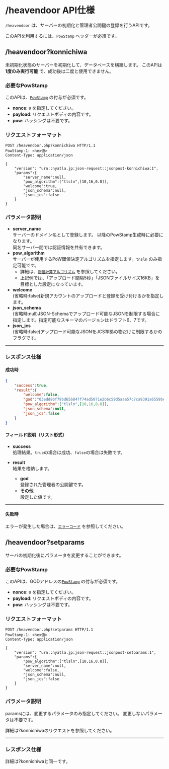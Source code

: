 # /heavendoor API仕様

`/heavendoor` は、サーバーの初期化と管理者公開鍵の登録を行うAPIです。

このAPIを利用するには、`PowStamp` ヘッダーが必須です。

## /heavendoor?konnichiwa

未初期化状態のサーバーを初期化して、データベースを構築します。
このAPIは **1度のみ実行可能** で、成功後は二度と使用できません。


### 必要なPowStamp
このAPIは、[`PowStamp`](../../powstamp.md) の付与が必須です。

- **nonce**: `0` を指定してください。
- **payload**: リクエストボディの内容です。
- **pow**: ハッシングは不要です。

### リクエストフォーマット

```http
POST /heavendoor.php?konnichiwa HTTP/1.1
PowStamp-1: <hex値>
Content-Type: application/json

{
    "version": "urn::nyatla.jp:json-request::jsonpost-konnichiwa:1",
    "params":{
        "server_name":null,
        "pow_algorithm":["tlsln",[10,16,0.8]],
        "welcome":true,
        "json_schema":null,
        "json_jcs":false        
    }
}
```

### パラメータ説明

- **server_name**  
    サーバーのドメイン名として登録します。  以降のPowStamp生成時に必要になります。  
    同名サーバー間では認証情報を共有できます。
- **pow_algorithm**  
    サーバーが使用するPoW閾値決定アルゴリズムを指定します。`tnsln` のみ指定可能です。  
    - 詳細は、[`閾値計算アルゴリズム`](../../powstamp.md#閾値計算アルゴリズム) を参照してください。  
    - 上記例では、「アップロード間隔5秒」「JSONファイルサイズ16KB」を目標とした設定になっています。
- **welcome**  
    (省略時:false)新規アカウントのアップロードと登録を受け付けるかを指定します。
- **json_schema**  
    (省略時:null)JSON-Schemaでアップロード可能なJSONを制限する場合に指定します。指定可能なスキーマのバージョンはドラフト6、7です。
- **json_jcs**  
    (省略時:false)アップロード可能なJSONをJCS準拠の物だけに制限するかのフラグです。


---

### レスポンス仕様

#### 成功時

```json
{
    "success":true,
    "result":{
        "welcome":false,
        "god":"03edd86f79bd656847f74ad5071e2b6c59d5aaa57c7ca9391a6559bee2a97a04df","server_name":null,
        "pow_algorithm":["tlsln",[10,16,0.8]],
        "json_schema":null,
        "json_jcs":false
    }
}
```

#### フィールド説明（リスト形式）

- **success**  
    処理結果。`true`の場合は成功、`false`の場合は失敗です。

- **result**  
    結果を格納します。
    - **god**  
        登録された管理者の公開鍵です。
    - **その他**  
        設定した値です。  
---

#### 失敗時

エラーが発生した場合は、[`エラーコード`](./errorcodes.md) を参照してください。

## /heavendoor?setparams

サーバの初期化後にパラメータを変更することができます。


### 必要なPowStamp
このAPIは、GODアドレスの[`PowStamp`](../../powstamp.md) の付与が必須です。

- **nonce**: `0` を指定してください。
- **payload**: リクエストボディの内容です。
- **pow**: ハッシングは不要です。

### リクエストフォーマット

```http
POST /heavendoor.php?setparams HTTP/1.1
PowStamp-1: <hex値>
Content-Type: application/json

{
    "version": "urn::nyatla.jp:json-request::jsonpost-setparams:1",
    "params":{
        "pow_algorithm":["tlsln",[10,16,0.8]],
        "server_name":null,
        "welcome":false,
        "json_schema":null,
        "json_jcs":false        
    }
}
```

### パラメータ説明

paramsには、変更するパラメータのみ指定してください。
変更しないパラメータは不要です。

詳細は?konnichiwaのリクエストを参照してください。

---

### レスポンス仕様

詳細は?konnichiwaと同一です。


